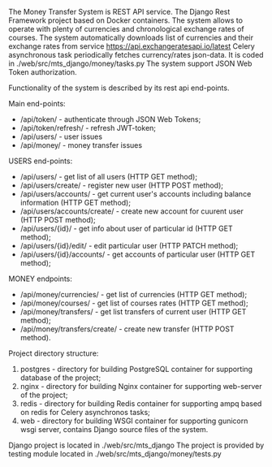 The Money Transfer System is REST API service. The Django Rest Framework project based on Docker containers.
The system allows to operate with plenty of currencies and chronological exchange rates of courses.
The system automatically downloads list of currencies and their exchange rates from service https://api.exchangeratesapi.io/latest
Celery asynchronous task periodically fetches currency/rates json-data. It is coded in ./web/src/mts_django/money/tasks.py
The system support JSON Web Token authorization.

Functionality of the system is described by its rest api end-points.

Main end-points:
 - /api/token/ - authenticate through JSON Web Tokens;
 - /api/token/refresh/ - refresh JWT-token;
 - /api/users/ - user issues 
 - /api/money/ - money transfer issues
 
 USERS end-points:
 - /api/users/ - get list of all users (HTTP GET method);
 - /api/users/create/ - register new user (HTTP POST method);
 - /api/users/accounts/ - get current user's accounts including balance information (HTTP GET method);
 - /api/users/accounts/create/ - create new account for cuurent user (HTTP POST method);
 - /api/users/{id}/ - get info about user of particular id (HTTP GET method);
 - /api/users/{id}/edit/ - edit particular user (HTTP PATCH method);
 - /api/users/{id}/accounts/ - get accounts of particular user (HTTP GET method);
 
 MONEY endpoints:
 - /api/money/currencies/ - get list of currencies (HTTP GET method);
 - /api/money/courses/ - get list of courses rates (HTTP GET method);
 - /api/money/transfers/ - get list transfers of current user (HTTP GET method);
 - /api/money/transfers/create/ - create new transfer (HTTP POST method).
 
Project directory structure:
 1. postgres - directory for building PostgreSQL container for supporting database of the project;
 2. nginx - directory for building Nginx container for supporting web-server of the project;
 3. redis - directory for building Redis container for supporting ampq based on redis for Celery asynchronos tasks;
 4. web - directory for building WSGI container for supporting gunicorn wsgi server, contains Django source files of the system.

Django project is located in ./web/src/mts_django
The project is provided by testing module located in ./web/src/mts_django/money/tests.py
